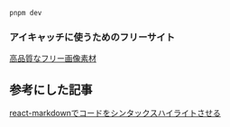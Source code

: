 
```shell
pnpm dev
```

### アイキャッチに使うためのフリーサイト

[高品質なフリー画像素材](https://pixabay.com/ja/)

## 参考にした記事

[react-markdownでコードをシンタックスハイライトさせる](https://goodlife.tech/posts/react-markdown-code-highlight.html)
